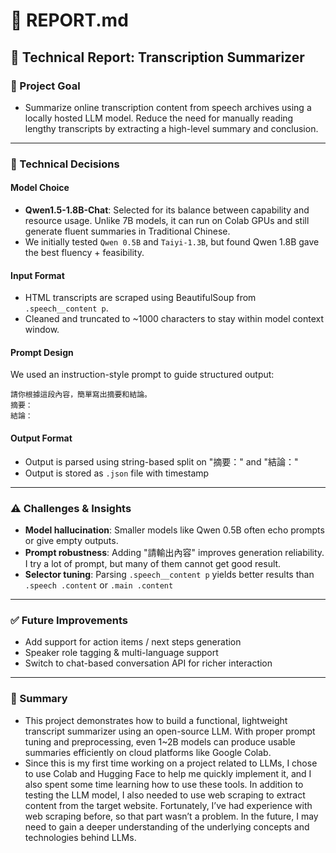 # 🧾 REPORT.md

## 🧪 Technical Report: Transcription Summarizer

### 🧭 Project Goal
- Summarize online transcription content from speech archives using a locally hosted LLM model. Reduce the need for manually reading lengthy transcripts by extracting a high-level summary and conclusion.

---

### 🔧 Technical Decisions

#### Model Choice
- **Qwen1.5-1.8B-Chat**: Selected for its balance between capability and resource usage. Unlike 7B models, it can run on Colab GPUs and still generate fluent summaries in Traditional Chinese.
- We initially tested `Qwen 0.5B` and `Taiyi-1.3B`, but found Qwen 1.8B gave the best fluency + feasibility.

#### Input Format
- HTML transcripts are scraped using BeautifulSoup from `.speech__content p`.
- Cleaned and truncated to ~1000 characters to stay within model context window.

#### Prompt Design
We used an instruction-style prompt to guide structured output:
```text
請你根據這段內容，簡單寫出摘要和結論。
摘要：
結論：
```

#### Output Format
- Output is parsed using string-based split on "摘要：" and "結論："
- Output is stored as `.json` file with timestamp

---

### ⚠️ Challenges & Insights
- **Model hallucination**: Smaller models like Qwen 0.5B often echo prompts or give empty outputs.
- **Prompt robustness**: Adding "請輸出內容" improves generation reliability. I try a lot of prompt, but many of them cannot get good result.
- **Selector tuning**: Parsing `.speech__content p` yields better results than `.speech .content` or `.main .content`

---

### ✅ Future Improvements
- Add support for action items / next steps generation
- Speaker role tagging & multi-language support
- Switch to chat-based conversation API for richer interaction

---

### 📌 Summary
- This project demonstrates how to build a functional, lightweight transcript summarizer using an open-source LLM. With proper prompt tuning and preprocessing, even 1~2B models can produce usable summaries efficiently on cloud platforms like Google Colab.
- Since this is my first time working on a project related to LLMs, I chose to use Colab and Hugging Face to help me quickly implement it, and I also spent some time learning how to use these tools. In addition to testing the LLM model, I also needed to use web scraping to extract content from the target website. Fortunately, I’ve had experience with web scraping before, so that part wasn’t a problem. In the future, I may need to gain a deeper understanding of the underlying concepts and technologies behind LLMs.
